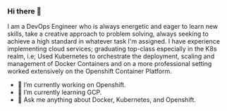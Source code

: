 ### Hi there 👋

I am a DevOps Engineer who is always energetic and eager to learn new skills, take a creative approach to problem solving, always seeking to achieve a high standard in whatever task I'm assigned. I have experience implementing cloud services; graduating top-class especially in the K8s realm, i.e; Used Kubernetes to orchestrate the deployment, scaling and management of Docker Containers and on a more professional setting worked extensively on the Openshift Container Platform.

- 🔭 I’m currently working on Openshift.     
- 🌱 I’m currently learning GCP.    
- 💬 Ask me anything about Docker, Kubernetes, and Openshift.    

